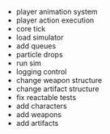 - player animation system
- player action execution
- core tick
- load simulator
- add queues
- particle drops
- run sim
- logging control
- change weapon structure
- change artifact structure
- fix reactable tests
- add characters
- add weapons
- add artifacts
